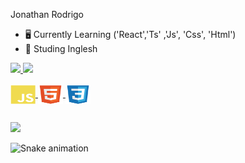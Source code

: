 Jonathan Rodrigo

- 🖥️ Currently Learning ('React','Ts' ,'Js', 'Css', 'Html')
- 🚀 Studing Inglesh 

<div>
  <a href="https://github.com/JonathanFerreirar">
  <img height="140em" src="https://github-readme-stats.vercel.app/api?username=JonathanFerreirar/&show_icons=true&theme=dark&include_all_commits=true&count_private=true"/>
  <img height="140em" src="https://github-readme-stats.vercel.app/api/top-langs/?username=JonathanFerreirar/&layout=compact&langs_count=7&theme=dark"/>
</div>
  
<div style="display: inline_block"><br>
  <img align="center" alt="jhow-Js" height="30" width="40" src="https://raw.githubusercontent.com/devicons/devicon/master/icons/javascript/javascript-plain.svg">
  <img align="center" alt="jhow-HTML" height="30" width="40" src="https://raw.githubusercontent.com/devicons/devicon/master/icons/html5/html5-original.svg">
  <img align="center" alt="jhow-CSS" height="30" width="40" src="https://raw.githubusercontent.com/devicons/devicon/master/icons/css3/css3-original.svg">
 
</div>
  
  ##
  
<div>
  
  <a href="https://www.linkedin.com/in/jonathan-rodrigo-ferreira-dos-santos-354106181/" target="_blank"><img src="https://img.shields.io/badge/-LinkedIn-%230077B5?style=for-the-badge&logo=linkedin&logoColor=white" target="_blank"></a>
 
  ![Snake animation](https://github.com/JonathanFerreirar/JonathanFerreirar/blob/output/github-contribution-grid-snake.svg)
 
</div>

